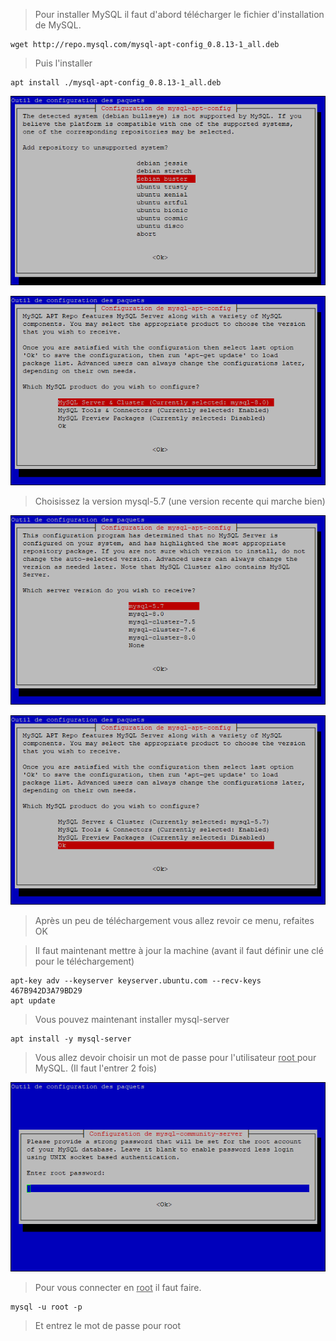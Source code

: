 > Pour installer MySQL il faut d'abord télécharger le fichier d'installation de MySQL.

```shell
wget http://repo.mysql.com/mysql-apt-config_0.8.13-1_all.deb
```

> Puis l'installer

```shell
apt install ./mysql-apt-config_0.8.13-1_all.deb
```

![Image1](https://raw.githubusercontent.com/TheJordanDev/Tutoriels/main/assets/mysql/image1.png)

![](https://raw.githubusercontent.com/TheJordanDev/Tutoriels/main/assets/mysql/image2.png)

> Choisissez la version mysql-5.7 (une version recente qui marche bien)

![](https://raw.githubusercontent.com/TheJordanDev/Tutoriels/main/assets/mysql/image3.png)

![](https://raw.githubusercontent.com/TheJordanDev/Tutoriels/main/assets/mysql/image4.png)

> Après un peu de téléchargement vous allez revoir ce menu, refaites OK

> Il faut maintenant mettre à jour la machine (avant il faut définir une clé pour le téléchargement)

```shell
apt-key adv --keyserver keyserver.ubuntu.com --recv-keys 467B942D3A79BD29
apt update
```

> Vous pouvez maintenant installer mysql-server

```shell
apt install -y mysql-server
```

> Vous allez devoir choisir un mot de passe pour l'utilisateur <u>root </u>pour MySQL. (Il faut l'entrer 2 fois)

![](https://raw.githubusercontent.com/TheJordanDev/Tutoriels/main/assets/mysql/image5.png)

> Pour vous connecter en <u>root</u> il faut faire.

```shell
mysql -u root -p
```

> Et entrez le mot de passe pour root
